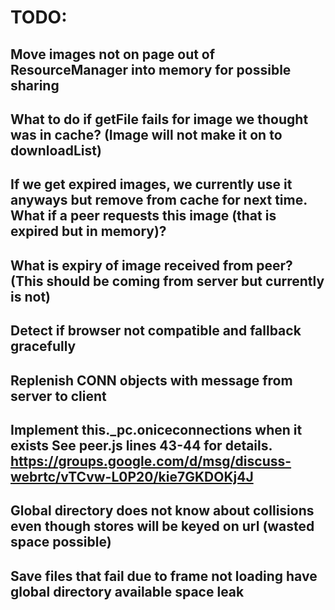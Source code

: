 # TODO:


## Move images not on page out of ResourceManager into memory for possible sharing
## What to do if getFile fails for image we thought was in cache? (Image will not make it on to downloadList)
## If we get expired images, we currently use it anyways but remove from cache for next time. What if a peer requests this image (that is expired but in memory)?
## What is expiry of image received from peer? (This should be coming from server but currently is not)
## Detect if browser not compatible and fallback gracefully
## Replenish CONN objects with message from server to client
## Implement this._pc.oniceconnections when it exists See peer.js lines 43-44 for details. https://groups.google.com/d/msg/discuss-webrtc/vTCvw-L0P20/kie7GKDOKj4J
## Global directory does not know about collisions even though stores will be keyed on url (wasted space possible)
## Save files that fail due to frame not loading have global directory available space leak